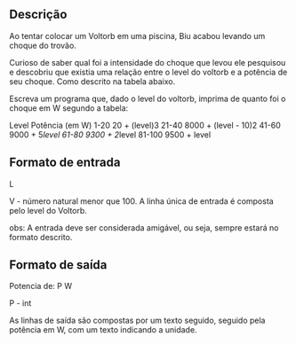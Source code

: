 ## Descrição
Ao tentar colocar um Voltorb em uma piscina, Biu acabou levando um choque do trovão.

Curioso de saber qual foi a intensidade do choque que levou ele pesquisou e descobriu que existia uma relação entre o level do voltorb e a potência de seu choque. Como descrito na tabela abaixo.

Escreva um programa que, dado o level do voltorb, imprima de quanto foi o choque em W segundo a tabela:

Level	Potência (em W)
 1-20 	20 + (level)3
21-40	8000 + (level - 10)2
41-60	9000 + 5*level
61-80	9300 + 2*level
81-100	9500 + level
## Formato de entrada

L

V - número natural menor que 100.
A linha única de entrada é composta pelo level do Voltorb.



obs: A entrada deve ser considerada amigável, ou seja, sempre estará no formato descrito.



## Formato de saída

Potencia de: P W

P - int


As linhas de saída são compostas por um texto seguido, seguido pela potência em W, com um texto indicando a unidade.

